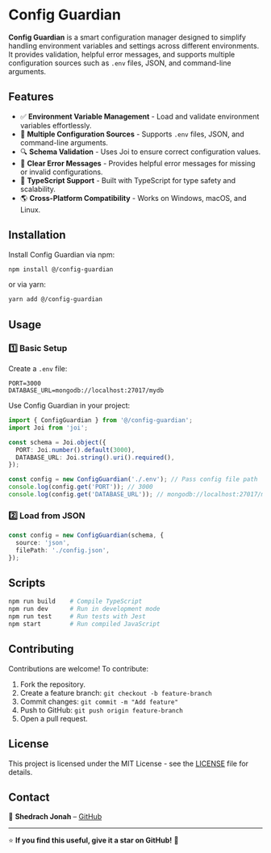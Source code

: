 # Config Guardian

**Config Guardian** is a smart configuration manager designed to simplify handling environment variables and settings across different environments. It provides validation, helpful error messages, and supports multiple configuration sources such as `.env` files, JSON, and command-line arguments.

## Features

- ✅ **Environment Variable Management** - Load and validate environment variables effortlessly.
- 🔄 **Multiple Configuration Sources** - Supports `.env` files, JSON, and command-line arguments.
- 🔍 **Schema Validation** - Uses Joi to ensure correct configuration values.
- 📢 **Clear Error Messages** - Provides helpful error messages for missing or invalid configurations.
- 🚀 **TypeScript Support** - Built with TypeScript for type safety and scalability.
- 🌎 **Cross-Platform Compatibility** - Works on Windows, macOS, and Linux.

## Installation

Install Config Guardian via npm:

```sh
npm install @/config-guardian
```

or via yarn:

```sh
yarn add @/config-guardian
```

## Usage

### 1️⃣ Basic Setup

Create a `.env` file:

```env
PORT=3000
DATABASE_URL=mongodb://localhost:27017/mydb
```

Use Config Guardian in your project:

```ts
import { ConfigGuardian } from '@/config-guardian';
import Joi from 'joi';

const schema = Joi.object({
  PORT: Joi.number().default(3000),
  DATABASE_URL: Joi.string().uri().required(),
});

const config = new ConfigGuardian('./.env'); // Pass config file path
console.log(config.get('PORT')); // 3000
console.log(config.get('DATABASE_URL')); // mongodb://localhost:27017/mydb
```

### 2️⃣ Load from JSON

```ts
const config = new ConfigGuardian(schema, {
  source: 'json',
  filePath: './config.json',
});
```

## Scripts

```sh
npm run build    # Compile TypeScript
npm run dev      # Run in development mode
npm run test     # Run tests with Jest
npm start        # Run compiled JavaScript
```

## Contributing

Contributions are welcome! To contribute:

1. Fork the repository.
2. Create a feature branch: `git checkout -b feature-branch`
3. Commit changes: `git commit -m "Add feature"`
4. Push to GitHub: `git push origin feature-branch`
5. Open a pull request.

## License

This project is licensed under the MIT License - see the [LICENSE](LICENSE) file for details.

## Contact

📧 **Shedrach Jonah** – [GitHub](https://github.com/ShedrachJonah11)

---

⭐ **If you find this useful, give it a star on GitHub!** 🚀

